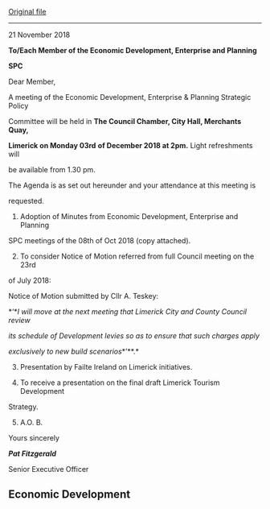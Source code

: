 [Original file](https://www.limerick.ie/sites/default/files/media/documents/2018-11/Agenda%20of%20SPC%2003rd%20December%202018.pdf)

---
21 November 2018

**To/Each Member of the Economic Development, Enterprise and Planning**

**SPC**

Dear Member,

A meeting of the Economic Development, Enterprise & Planning Strategic Policy

Committee will be held in **The Council Chamber, City Hall, Merchants Quay,**

**Limerick on Monday 03rd** **of December 2018 at 2pm.** Light refreshments will

be available from 1.30 pm.

The Agenda is as set out hereunder and your attendance at this meeting is

requested.

1. Adoption of Minutes from Economic Development, Enterprise and Planning

SPC meetings of the 08th of Oct 2018 (copy attached).

2. To consider Notice of Motion referred from full Council meeting on the 23rd

of July 2018:

Notice of Motion submitted by Cllr A. Teskey:

*‘**I will move at the next meeting that Limerick City and County Council review*

*its schedule of Development levies so as to ensure that such charges apply*

*exclusively to new build scenarios**’**.*

3. Presentation by Failte Ireland on Limerick initiatives.

4. To receive a presentation on the final draft Limerick Tourism Development

Strategy.

5. A.O. B.

Yours sincerely

***Pat Fitzgerald***

Senior Executive Officer

Economic Development
---
